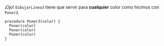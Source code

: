 ¡Ojo! `DibujarLinea3` tiene que servir para **cualquier** color como hicimos con `Poner3`.

```gobstones
procedure Poner3(color) {
  Poner(color)
  Poner(color)
  Poner(color)
}
```
